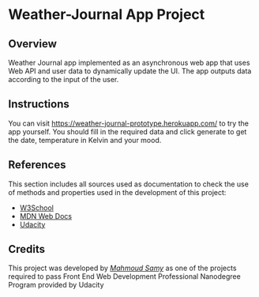 # Weather-Journal App Project

## Overview
Weather Journal app implemented as an asynchronous web app that uses Web API and user data to dynamically update the UI. The app outputs data according to the input of the user. 

## Instructions
You can visit https://weather-journal-prototype.herokuapp.com/ to try the app yourself. You should fill in the required data and click generate to get the date, temperature in Kelvin and your mood.

## References

This section includes all sources used as documentation to check the use of methods and properties used in the development of this project:

* [W3School](https://www.w3schools.com/)
* [MDN Web Docs](https://developer.mozilla.org/en-US/)
* [Udacity](https://www.udacity.com/)

## Credits

This project was developed by *[Mahmoud Samy](https://github.com/MahmoudSamy1452)* as one of the projects required to pass Front End Web Development Professional Nanodegree Program provided by Udacity


